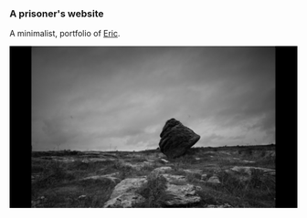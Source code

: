
### A prisoner's website

A minimalist, portfolio of [Eric](http://yguo.github.io/).

![Mood](barrenstone.jpg)



